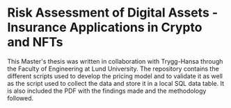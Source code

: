 # Risk Assessment of Digital Assets - Insurance Applications in Crypto and NFTs


This Master's thesis was written in collaboration with Trygg-Hansa through the Faculty of Engineering at Lund University. The repository contains the different scripts used to develop the pricing model and to validate it as well as the script used to collect the data and store it in a local SQL data table. It is also included the PDF with the findings made and the methodology followed.
